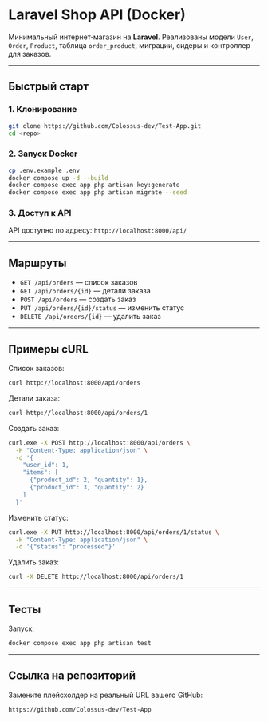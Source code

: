 # Laravel Shop API (Docker)

Минимальный интернет‑магазин на **Laravel**. Реализованы модели `User`, `Order`, `Product`, таблица `order_product`, миграции, сидеры и контроллер для заказов.

---

## Быстрый старт

### 1. Клонирование

```bash
git clone https://github.com/Colossus-dev/Test-App.git
cd <repo>
```

### 2. Запуск Docker

```bash
cp .env.example .env
docker compose up -d --build
docker compose exec app php artisan key:generate
docker compose exec app php artisan migrate --seed
```

### 3. Доступ к API

API доступно по адресу:
`http://localhost:8000/api/`

---

## Маршруты

* `GET /api/orders` — список заказов
* `GET /api/orders/{id}` — детали заказа
* `POST /api/orders` — создать заказ
* `PUT /api/orders/{id}/status` — изменить статус
* `DELETE /api/orders/{id}` — удалить заказ

---

## Примеры cURL

Список заказов:

```bash
curl http://localhost:8000/api/orders
```

Детали заказа:

```bash
curl http://localhost:8000/api/orders/1
```

Создать заказ:

```bash
curl.exe -X POST http://localhost:8000/api/orders \
  -H "Content-Type: application/json" \
  -d '{
    "user_id": 1,
    "items": [
      {"product_id": 2, "quantity": 1},
      {"product_id": 3, "quantity": 2}
    ]
  }'
```

Изменить статус:

```bash
curl.exe -X PUT http://localhost:8000/api/orders/1/status \
  -H "Content-Type: application/json" \
  -d '{"status": "processed"}'
```

Удалить заказ:

```bash
curl -X DELETE http://localhost:8000/api/orders/1
```

---

## Тесты

Запуск:

```bash
docker compose exec app php artisan test
```

---

## Ссылка на репозиторий

Замените плейсхолдер на реальный URL вашего GitHub:

```
https://github.com/Colossus-dev/Test-App
```
